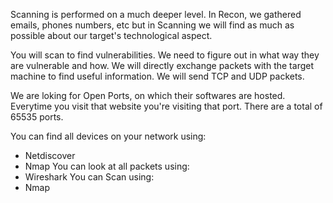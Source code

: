 
Scanning is performed on a much deeper level.
In Recon, we gathered emails, phones numbers, etc but in Scanning we will find as much as possible about our target's technological aspect.

You will scan to find vulnerabilities. We need to figure out in what way they are vulnerable and how. We will directly exchange packets with the target machine to find useful information. We will send TCP and UDP packets.

We are loking for Open Ports, on which their softwares are hosted. Everytime you visit that website you're visiting that port. There are a total of 65535 ports.

You can find all devices on your network using: 
- Netdiscover
- Nmap
You can look at all packets using:
- Wireshark
You can Scan using:
- Nmap

